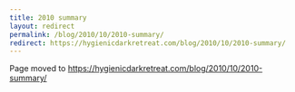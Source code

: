 ```yaml
---
title: 2010 summary
layout: redirect
permalink: /blog/2010/10/2010-summary/
redirect: https://hygienicdarkretreat.com/blog/2010/10/2010-summary/
---
```


Page moved to <https://hygienicdarkretreat.com/blog/2010/10/2010-summary/>

